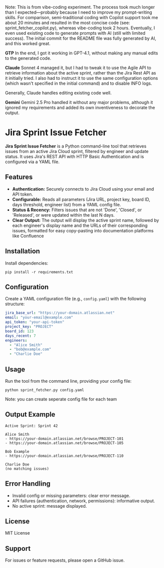 Note: This is from vibe-coding experiment. The process took much longer than I expected—probably because I need to improve my prompt-writing skills. For comparison, semi-traditional coding with Copilot support took me about 20 minutes and resulted in the most concise code (see: sprint_fetcher_copilot.py), whereas vibe-coding took 2 hours. Eventually, I even used existing code to generate prompts with AI (still with limited success). 
The initial commit for the README file was fully generated by AI, and this worked great.

**GTP**
In the end, I got it working in GPT-4.1, without making any manual edits to the generated code.

**Claude**
Sonnet 4 managed it, but I had to tweak it to use the Agile API to retrieve information about the active sprint, rather than the Jira Rest API as it initially tried. I also had to instruct it to use the same configuration options (which wasn't specified in the initial command) and to disable INFO logs.

Generally, Claude handles editing existing code well.

**Gemini**
Gemini 2.5 Pro handled it without any major problems, although it ignored my requirements and added its own inventiveness to decorate the output.



# Jira Sprint Issue Fetcher

**Jira Sprint Issue Fetcher** is a Python command-line tool that retrieves issues from an active Jira Cloud sprint, filtered by engineer and update status. It uses Jira's REST API with HTTP Basic Authentication and is configured via a YAML file.

## Features

- **Authentication:** Securely connects to Jira Cloud using your email and API token.
- **Configurable:** Reads all parameters (Jira URL, project key, board ID, days threshold, engineer list) from a YAML config file.
- **Status & Recency:** Filters issues that are not 'Done', 'Closed', or 'Released', or were updated within the last N days.
- **Clear Output:** The output will display the active sprint name, followed by each engineer's display name and the URLs of their corresponding issues, formatted for easy copy-pasting into documentation platforms like Confluence

## Installation

Install dependencies:
   ```
   pip install -r requirements.txt
   ```

## Configuration

Create a YAML configuration file (e.g., `config.yaml`) with the following structure:

```yaml
jira_base_url: "https://your-domain.atlassian.net"
email: "your-email@example.com"
api_token: "your-api-token"
project_key: "PROJECT"
board_id: 123
days_recent: 7
engineers:
  - "Alice Smith"
  - "bob@example.com"
  - "Charlie Doe"
```

## Usage

Run the tool from the command line, providing your config file:

```
python sprint_fetcher.py config.yaml
```

Note: you can create seperate config file for each team

## Output Example

```
Active Sprint: Sprint 42

Alice Smith
- https://your-domain.atlassian.net/browse/PROJECT-101
- https://your-domain.atlassian.net/browse/PROJECT-105

Bob Example
- https://your-domain.atlassian.net/browse/PROJECT-110

Charlie Doe
(no matching issues)
```

## Error Handling

- Invalid config or missing parameters: clear error message.
- API failures (authentication, network, permissions): informative output.
- No active sprint: message displayed.

## License

MIT License

## Support

For issues or feature requests, please open a GitHub issue.
